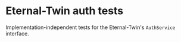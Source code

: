 # Eternal-Twin auth tests

Implementation-independent tests for the Eternal-Twin's `AuthService` interface.
